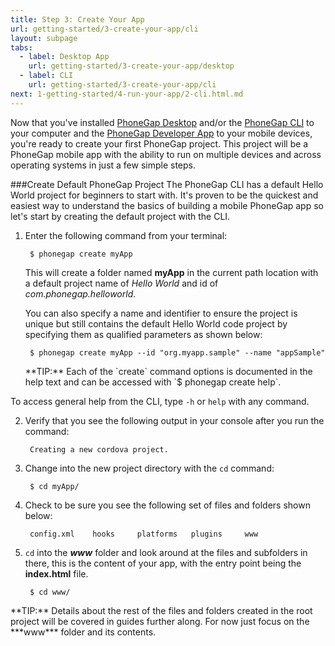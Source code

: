 ```yaml
---
title: Step 3: Create Your App
url: getting-started/3-create-your-app/cli
layout: subpage
tabs:
  - label: Desktop App
    url: getting-started/3-create-your-app/desktop
  - label: CLI
    url: getting-started/3-create-your-app/cli
next: 1-getting-started/4-run-your-app/2-cli.html.md
---
```


Now that you've installed [PhoneGap Desktop](/getting-started/1-install-phonegap/desktop) and/or the [PhoneGap CLI](/getting-started/1-install-phonegap/cli) 
to your computer and the [PhoneGap Developer App](getting-started/2-install-mobile-app) to your mobile devices, you're ready to create 
your first PhoneGap project. This project will be a PhoneGap mobile app with the ability to run on multiple devices and across operating systems 
in just a few simple steps.

###Create Default PhoneGap Project
The PhoneGap CLI has a default Hello World project for beginners to start with. It's proven to be the quickest and easiest way to understand the 
basics of building a mobile PhoneGap app so let's start by creating the default project with the CLI.

1. Enter the following command from your terminal:
     
        $ phonegap create myApp

   This will create a folder named **myApp** in the current path location with a default project name of *Hello World* and id of *com.phonegap.helloworld*. 

   You can also specify a name and identifier to ensure the project is unique but still contains the default Hello World code project by specifying
   them as qualified parameters as shown below:

        $ phonegap create myApp --id "org.myapp.sample" --name "appSample"
		
   <div class="alert--tip">**TIP:** Each of the `create` command options is documented in the help text and can be accessed with `$ phonegap create help`. 
  To access general help from the CLI, type `-h` or `help` with any command.</div>
  
2. Verify that you see the following output in your console after you run the command:

        Creating a new cordova project.		

3. Change into the new project directory with the `cd` command:

		$ cd myApp/

4. Check to be sure you see the following set of files and folders shown below:

		config.xml	  hooks		platforms	plugins		www
		
5. `cd` into the ***www*** folder and look around at the files and subfolders in there, this is the content of your app, with the entry point being the **index.html** file.

        $ cd www/

 <div class="alert--tip">**TIP:** Details about the rest of the files and folders created in the root project  will be covered in guides further along. For now just focus 
 on the ***www*** folder and its contents.</div>
